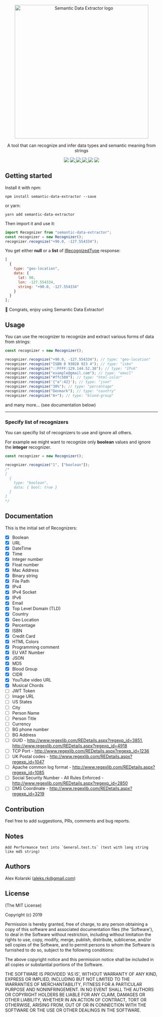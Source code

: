 <p align="center">
  <img width="440" src="https://raw.githubusercontent.com/kolarski/semanticDataExtractor/master/logo.png?raw=true" alt="Semantic Data Extractor logo">
</p>

<p align="center">A tool that can recognize and infer data types and semantic meaning from strings</p>

<p align="center">
  <img src="https://img.shields.io/github/release/kolarski/semanticDataExtractor.svg" />
  
  <a href="https://travis-ci.org/kolarski/semanticDataExtractor">
    <img src="https://travis-ci.org/kolarski/semanticDataExtractor.svg?branch=master" />
  </a>
  <a href="https://www.codacy.com/app/kolarski/semanticDataExtractor?utm_source=github.com&utm_medium=referral&utm_content=kolarski/semanticDataExtractor&utm_campaign=Badge_Grade">
    <img src="https://api.codacy.com/project/badge/Grade/246f318de5194047afde4532bd8d186c" />
  </a>

  <a href="https://codeclimate.com/github/kolarski/semanticDataExtractor/maintainability">
    <img src="https://api.codeclimate.com/v1/badges/3afb0d6655605a004c11/maintainability" />
  </a>
  <a href="https://codeclimate.com/github/kolarski/semanticDataExtractor/test_coverage"><img src="https://api.codeclimate.com/v1/badges/3afb0d6655605a004c11/test_coverage" /></a>
  
  <img src="https://img.shields.io/david/kolarski/semanticDataExtractor.svg" />
</p>

## Getting started

Install it with npm:

```
npm install semantic-data-extractor --save
```

or yarn:

```
yarn add semantic-data-extractor
```

Then import it and use it:

```js
import Recognizer from "semantic-data-extractor";
const recognizer = new Recognizer();
recognizer.recognize("+90.0, -127.554334");
```

You get either <strong>null</strong> or a <strong>list</strong> of <a href="https://github.com/kolarski/semantic-data-extractor/blob/master/src/interfaces/IRecognizedType.ts">IRecognizedType</a> response:

```js
[
  {
    type: "geo-location",
    data: {
      lat: 90,
      lon: -127.554334,
      string: "+90.0, -127.554334"
    }
  }
];
```

🎉 Congrats, enjoy using Semantic Data Extractor!

## Usage

You can use the recognizer to recognize and extract various forms of data from strings:

```js
const recognizer = new Recognizer();

recognizer.recognize("+90.0, -127.554334"); // type: "geo-location"
recognizer.recognize("ISBN 0 93028 923 4"); // type: "isbn"
recognizer.recognize("::FFFF:129.144.52.38"); // type: "IPv6"
recognizer.recognize("example@gmail.com"); // type: "email"
recognizer.recognize("#ffc500"); // type: "html-color"
recognizer.recognize('{"a":42}'); // type: "json"
recognizer.recognize("30%"); // type: "percentage"
recognizer.recognize("Denmark"); // type: "country"
recognizer.recognize("A+"); // type: "blood-group"
```

and many more... (see documentation below)

---

### Specify list of recognizers

You can specifiy list of recognizers to use and ignore all others.

For example we might want to recognize only <strong>boolean</strong> values and ignore the <strong>integer</strong> recognizer.

```js
const recognizer = new Recognizer();

recognizer.recognize("1", ["boolean"]);
/*
[
  {
    type: "boolean",
    data: { bool: true }
  }
]
*/
```

## Documentation

This is the initial set of Recognizers:

- [x] Boolean
- [x] URL
- [x] DateTime
- [x] Time
- [x] Integer number
- [x] Float number
- [x] Mac Address
- [x] Binary string
- [x] File Path
- [x] IPv4
- [x] IPv4 Socket
- [x] IPv6
- [x] Email
- [x] Top Level Domain (TLD)
- [x] Country
- [x] Geo Location
- [x] Percentage
- [x] ISBN
- [x] Credit Card
- [x] HTML Colors
- [x] Programming comment
- [x] EU VAT Number
- [x] JSON
- [x] MD5
- [x] Blood Group
- [x] CIDR
- [x] YouTube video URL
- [x] Musical Chords
- [ ] JWT Token
- [ ] Image URL
- [ ] US States
- [ ] City
- [ ] Person Name
- [ ] Person Title
- [ ] Currency
- [ ] BG phone number
- [ ] BG Address
- [ ] GUID - http://www.regexlib.com/REDetails.aspx?regexp_id=3851, http://www.regexlib.com/REDetails.aspx?regexp_id=4918
- [ ] TCP Port - http://www.regexlib.com/REDetails.aspx?regexp_id=1236
- [ ] UK Postal codes - http://www.regexlib.com/REDetails.aspx?regexp_id=1047
- [ ] Apache common log format - http://www.regexlib.com/REDetails.aspx?regexp_id=1085
- [ ] Social Security Number - All Rules Enforced - http://www.regexlib.com/REDetails.aspx?regexp_id=2850
- [ ] DMS Coordinate - http://www.regexlib.com/REDetails.aspx?regexp_id=3219

## Contribution

Feel free to add suggestions, PRs, comments and bug reports.

## Notes

    Add Performance test into `General.test.ts` (test with long string like md5 string)

## Authors

Alex Kolarski (aleks.rk@gmail.com)

## License

(The MIT License)

Copyright (c) 2019

Permission is hereby granted, free of charge, to any person obtaining
a copy of this software and associated documentation files (the
'Software'), to deal in the Software without restriction, including
without limitation the rights to use, copy, modify, merge, publish,
distribute, sublicense, and/or sell copies of the Software, and to
permit persons to whom the Software is furnished to do so, subject to
the following conditions:

The above copyright notice and this permission notice shall be
included in all copies or substantial portions of the Software.

THE SOFTWARE IS PROVIDED 'AS IS', WITHOUT WARRANTY OF ANY KIND,
EXPRESS OR IMPLIED, INCLUDING BUT NOT LIMITED TO THE WARRANTIES OF
MERCHANTABILITY, FITNESS FOR A PARTICULAR PURPOSE AND NONINFRINGEMENT.
IN NO EVENT SHALL THE AUTHORS OR COPYRIGHT HOLDERS BE LIABLE FOR ANY
CLAIM, DAMAGES OR OTHER LIABILITY, WHETHER IN AN ACTION OF CONTRACT,
TORT OR OTHERWISE, ARISING FROM, OUT OF OR IN CONNECTION WITH THE
SOFTWARE OR THE USE OR OTHER DEALINGS IN THE SOFTWARE.
